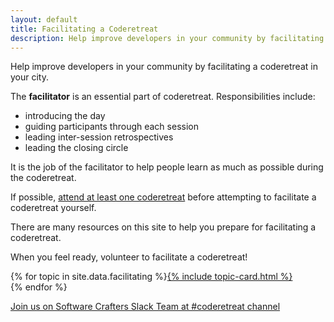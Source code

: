 ```yaml
---
layout: default
title: Facilitating a Coderetreat
description: Help improve developers in your community by facilitating a coderetreat in your city
---
```


Help improve developers in your community by facilitating a coderetreat in your city.

The **facilitator** is an essential part of coderetreat. Responsibilities include:

* introducing the day
* guiding participants through each session
* leading inter-session retrospectives
* leading the closing circle

It is the job of the facilitator to help people learn as much as possible during the coderetreat.

If possible, [attend at least one coderetreat](/events) before attempting to facilitate a coderetreat yourself.

There are many resources on this site to help you prepare for facilitating a coderetreat.

When you feel ready, volunteer to facilitate a coderetreat!

<div style="display: flex; flex-wrap: wrap">
{% for topic in site.data.facilitating %}
    <a href="{{topic.url}}" title="{{topic.title}}">
        {% include topic-card.html %}
    </a>
{% endfor %}
</div>

<p class="last-section">
    <a href="http://slack.softwarecrafters.org/">Join us on Software Crafters Slack Team at #coderetreat channel</a>
</p>
